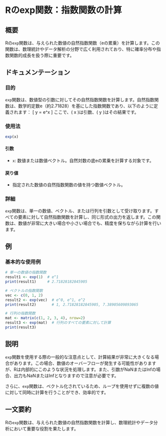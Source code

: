 <!--
Meta Description: # Rのexp関数：指数関数の計算 ## 概要 Rの`exp`関数は、与えられた数値の自然指数関数（eの累乗）を計算します。この関数は、数理統計やデータ解析の分野で広く利用されており、特に確率分布や指数関数的成長を扱う際に重要です。 ## ドキュメンテーション ### 目的 `exp`関数は、数値型...
Meta Keywords: exp, 関数は, print, この関数は, result1
-->

# Rのexp関数：指数関数の計算

## 概要
Rの`exp`関数は、与えられた数値の自然指数関数（eの累乗）を計算します。この関数は、数理統計やデータ解析の分野で広く利用されており、特に確率分布や指数関数的成長を扱う際に重要です。

## ドキュメンテーション
### 目的
`exp`関数は、数値型の引数に対してその自然指数関数を計算します。自然指数関数は、数学的定数e（約2.71828）を基にした指数関数であり、以下のように定義されます：
\[ y = e^x \]
ここで、\( x \)は引数、\( y \)はその結果です。

### 使用法
```R
exp(x)
```

#### 引数
- `x`: 数値または数値ベクトル。自然対数の底eの累乗を計算する対象です。

#### 戻り値
- 指定された数値の自然指数関数の値を持つ数値ベクトル。

### 詳細
`exp`関数は、単一の数値、ベクトル、または行列を引数として受け取ります。すべての要素に対して自然指数関数を計算し、同じ形式の出力を返します。この関数は、数値が非常に大きい場合や小さい場合でも、精度を保ちながら計算を行います。

## 例
### 基本的な使用例
```R
# 単一の数値の指数関数
result1 <- exp(1)  # e^1
print(result1)     # 2.71828182845905

# ベクトルの指数関数
vec <- c(0, 1, 2)
result2 <- exp(vec)  # e^0, e^1, e^2
print(result2)       # 1, 2.71828182845905, 7.38905609893065

# 行列の指数関数
mat <- matrix(c(1, 2, 3, 4), nrow=2)
result3 <- exp(mat)  # 行列のすべての要素に対して計算
print(result3)
```

## 説明
`exp`関数を使用する際の一般的な注意点として、計算結果が非常に大きくなる場合があります。この場合、数値のオーバーフローが発生する可能性がありますが、Rは内部的にこのような状況を処理します。また、引数がNaNまたはInfの場合、出力もNaNまたはInfとなりますので注意が必要です。

さらに、`exp`関数は、ベクトル化されているため、ループを使用せずに複数の値に対して同時に計算を行うことができ、効率的です。

## 一文要約
Rの`exp`関数は、与えられた数値の自然指数関数を計算し、数理統計やデータ分析において重要な役割を果たします。
